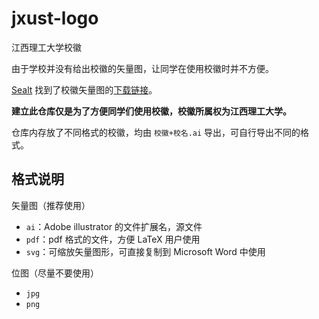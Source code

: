 # jxust-logo

江西理工大学校徽

由于学校并没有给出校徽的矢量图，让同学在使用校徽时并不方便。

[Sealt](sealt@qq.com) 找到了校徽矢量图的[下载链接](https://www.sj33.cn/sc/logo/ggsy/edu/202011/55157.html)。

**建立此仓库仅是为了方便同学们使用校徽，校徽所属权为江西理工大学。**

仓库内存放了不同格式的校徽，均由 `校徽+校名.ai` 导出，可自行导出不同的格式。

## 格式说明

矢量图（推荐使用）
- `ai`：Adobe illustrator 的文件扩展名，源文件
- `pdf`：pdf 格式的文件，方便 LaTeX 用户使用
- `svg`：可缩放矢量图形，可直接复制到 Microsoft Word 中使用

位图（尽量不要使用）
- `jpg`
- `png`